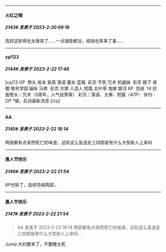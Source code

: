 
*****

####  火红之眼  
##### 2143#       发表于 2023-2-20 09:16

高校这斩得也太唐突了……一点铺垫都没，结局也草草了事……


*****

####  zpl123  
##### 2144#       发表于 2023-2-22 17:48

[cp]13 OP  卷头 坂本 我英 落语 魔女 蓝箱  彩页 不死 咒术 机器妹  彩页 殿下 夜樱 暗号学园 操纵 马修  彩页 大罪 人造人 短篇 五叶草 鬼嫁 银河 6P  完结  14 封面卷头：咒术（5周年，人气投票等） 彩页：落语、大罪、短篇（47P） 休刊：OP *锯，石动画新消息 ​​​[/cp]


*****

####  АA  
##### 2145#       发表于 2023-2-22 18:14

两部都有点突然死亡的味道，这轮这么急送走三四部是有什么大型新人上来吗


*****

####  愚人节快乐  
##### 2146#       发表于 2023-2-22 21:54

6P也斩了，连续完结两部。

*****

####  愚人节快乐  
##### 2147#       发表于 2023-2-22 21:54

<blockquote>АA 发表于 2023-2-22 18:14
两部都有点突然死亡的味道，这轮这么急送走三四部是有什么大型新人上来吗 ...</blockquote>
Jump:大的要来了，不要睡太死

